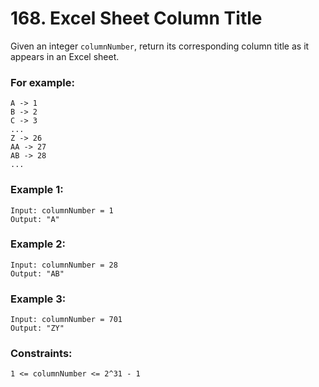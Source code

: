 # 168. Excel Sheet Column Title


Given an integer ```columnNumber```, return its corresponding column title as it appears in an Excel sheet.

### For example:
```
A -> 1
B -> 2
C -> 3
...
Z -> 26
AA -> 27
AB -> 28 
...
```
 

### Example 1:
```
Input: columnNumber = 1
Output: "A"
```
### Example 2:
```
Input: columnNumber = 28
Output: "AB"
```
### Example 3:
```
Input: columnNumber = 701
Output: "ZY"
```
 

### Constraints:
```
1 <= columnNumber <= 2^31 - 1
```
